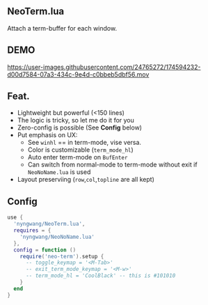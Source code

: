 NeoTerm.lua
-----

Attach a term-buffer for each window.

## DEMO

https://user-images.githubusercontent.com/24765272/174594232-d00d7584-07a3-434c-9e4d-c0bbeb5dbf56.mov

## Feat.

- Lightweight but powerful (<150 lines)
- The logic is tricky, so let me do it for you
- Zero-config is possible (See **Config** below)
- Put emphasis on UX:
  - See `winhl` == in term-mode, vise versa.
  - Color is customizable (`term_mode_hl`)
  - Auto enter term-mode on `BufEnter`
  - Can switch from normal-mode to term-mode without exit if `NeoNoName.lua` is used
- Layout preserviing (`row`,`col`,`topline` are all kept)


## Config

```lua
use {
  'nyngwang/NeoTerm.lua',
  requires = {
    'nyngwang/NeoNoName.lua'
  },
  config = function ()
    require('neo-term').setup {
      -- toggle_keymap = '<M-Tab>'
      -- exit_term_mode_keymap = '<M-w>'
      -- term_mode_hl = 'CoolBlack' -- this is #101010
    }
  end
}
```

